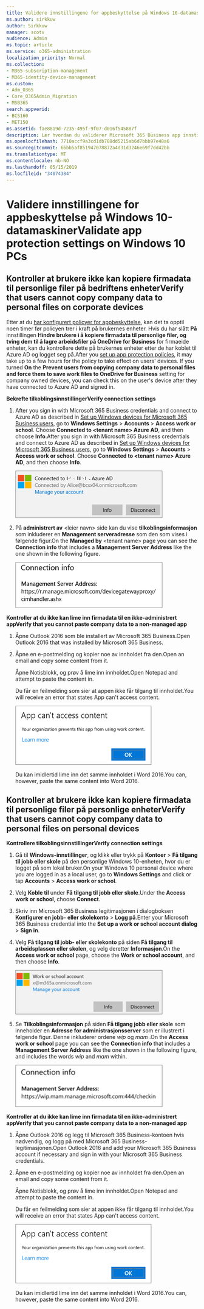 ```yaml
---
title: Validere innstillingene for appbeskyttelse på Windows 10-datamaskiner
ms.author: sirkkuw
author: Sirkkuw
manager: scotv
audience: Admin
ms.topic: article
ms.service: o365-administration
localization_priority: Normal
ms.collection:
- M365-subscription-management
- M365-identity-device-management
ms.custom:
- Adm_O365
- Core_O365Admin_Migration
- MSB365
search.appverid:
- BCS160
- MET150
ms.assetid: fae8819d-7235-495f-9f07-d016f545887f
description: Lær hvordan du validerer Microsoft 365 Business app innstillinger i Windows 10 enheter.
ms.openlocfilehash: 7710accf9a3cd1db788dd5215ab6d7bbb97e48a6
ms.sourcegitcommit: 66bb5af851947078872a4d31d3246e69f7dd42bb
ms.translationtype: MT
ms.contentlocale: nb-NO
ms.lasthandoff: 05/15/2019
ms.locfileid: "34074384"
---
```

# <a name="validate-app-protection-settings-on-windows-10-pcs"></a><span data-ttu-id="5966c-103">Validere innstillingene for appbeskyttelse på Windows 10-datamaskiner</span><span class="sxs-lookup"><span data-stu-id="5966c-103">Validate app protection settings on Windows 10 PCs</span></span>

## <a name="verify-that-users-cannot-copy-company-data-to-personal-files-on-corporate-devices"></a><span data-ttu-id="5966c-104">Kontroller at brukere ikke kan kopiere firmadata til personlige filer på bedriftens enheter</span><span class="sxs-lookup"><span data-stu-id="5966c-104">Verify that users cannot copy company data to personal files on corporate devices</span></span>

<span data-ttu-id="5966c-p101">Etter at du [har konfigurert policyer for appbeskyttelse](protection-settings-for-windows-10-devices.md), kan det ta opptil noen timer før policyen trer i kraft på brukernes enheter. Hvis du har slått **På** innstillingen **Hindre brukere i å kopiere firmadata til personlige filer, og tving dem til å lagre arbeidsfiler på OneDrive for Business** for firmaeide enheter, kan du kontrollere dette på brukernes enheter etter de har koblet til Azure AD og logget seg på.</span><span class="sxs-lookup"><span data-stu-id="5966c-p101">After you [set up app protection policies](protection-settings-for-windows-10-devices.md), it may take up to a few hours for the policy to take effect on users' devices. If you turned **On** the **Prevent users from copying company data to personal files and force them to save work files to OneDrive for Business** setting for company owned devices, you can check this on the user's device after they have connected to Azure AD and signed in.</span></span> 
  
 <span data-ttu-id="5966c-107">**Bekrefte tilkoblingsinnstillinger**</span><span class="sxs-lookup"><span data-stu-id="5966c-107">**Verify connection settings**</span></span>
  
1. <span data-ttu-id="5966c-p102">After you sign in with Microsoft 365 Business credentials and connect to Azure AD as described in [Set up Windows devices for Microsoft 365 Business users](set-up-windows-devices.md), go to **Windows Settings** \> **Accounts** \> **Access work or school**. Choose **Connected to \<tenant name\> Azure AD**, and then choose **Info**.</span><span class="sxs-lookup"><span data-stu-id="5966c-p102">After you sign in with Microsoft 365 Business credentials and connect to Azure AD as described in [Set up Windows devices for Microsoft 365 Business users](set-up-windows-devices.md), go to **Windows Settings** \> **Accounts** \> **Access work or school**. Choose **Connected to \<tenant name\> Azure AD**, and then choose **Info**.</span></span>
    
    ![Click or tap Info on the Connected to Azure AD dialog.](media/a36ede2b-d1a0-4d4e-8ea7-af39b4b63890.png)
  
2. <span data-ttu-id="5966c-111">På **administrert av** \<leier navn\> side kan du vise **tilkoblingsinformasjon** som inkluderer en **Management serveradresse** som den som vises i følgende figur.</span><span class="sxs-lookup"><span data-stu-id="5966c-111">On the **Managed by** \<tenant name\> page you can see the **Connection info** that includes a **Management Server Address** like the one shown in the following figure.</span></span> 
    
    ![Managed by page shows connection info of the device manager URL.](media/47515a8e-2d0c-4bea-99f0-6b2545b88a11.png)
  
 <span data-ttu-id="5966c-113">**Kontroller at du ikke kan lime inn firmadata til en ikke-administrert app**</span><span class="sxs-lookup"><span data-stu-id="5966c-113">**Verify that you cannot paste company data to a non-managed app**</span></span>
  
1. <span data-ttu-id="5966c-114">Åpne Outlook 2016 som ble installert av Microsoft 365 Business.</span><span class="sxs-lookup"><span data-stu-id="5966c-114">Open Outlook 2016 that was installed by Microsoft 365 Business.</span></span>
    
2. <span data-ttu-id="5966c-115">Åpne en e-postmelding og kopier noe av innholdet fra den.</span><span class="sxs-lookup"><span data-stu-id="5966c-115">Open an email and copy some content from it.</span></span>
    
    <span data-ttu-id="5966c-116">Åpne Notisblokk, og prøv å lime inn innholdet.</span><span class="sxs-lookup"><span data-stu-id="5966c-116">Open Notepad and attempt to paste the content in.</span></span>
    
    <span data-ttu-id="5966c-117">Du får en feilmelding som sier at appen ikke får tilgang til innholdet.</span><span class="sxs-lookup"><span data-stu-id="5966c-117">You will receive an error that states App can't access content.</span></span>
    
    ![A dialog that states app can't access content when you paste into an unmanaged app.](media/5e82b154-cf2f-43c8-ae80-b45d8ad80e56.png)
  
    <span data-ttu-id="5966c-119">Du kan imidlertid lime inn det samme innholdet i Word 2016.</span><span class="sxs-lookup"><span data-stu-id="5966c-119">You can, however, paste the same content into Word 2016.</span></span>
    
## <a name="verify-that-users-cannot-copy-company-data-to-personal-files-on-personal-devices"></a><span data-ttu-id="5966c-120">Kontroller at brukere ikke kan kopiere firmadata til personlige filer på personlige enheter</span><span class="sxs-lookup"><span data-stu-id="5966c-120">Verify that users cannot copy company data to personal files on personal devices</span></span>

 <span data-ttu-id="5966c-121">**Kontrollere tilkoblingsinnstillinger**</span><span class="sxs-lookup"><span data-stu-id="5966c-121">**Verify connection settings**</span></span>
  
1. <span data-ttu-id="5966c-122">Gå til **Windows-innstillinger**, og klikk eller trykk på **Kontoer** \> **Få tilgang til jobb eller skole** på den personlige Windows 10-enheten, hvor du er logget på som lokal bruker.</span><span class="sxs-lookup"><span data-stu-id="5966c-122">On your Windows 10 personal device where you are logged in as a local user, go to **Windows Settings** and click or tap **Accounts** \> **Access work or school**.</span></span>
    
2. <span data-ttu-id="5966c-123">Velg **Koble til** under **Få tilgang til jobb eller skole**.</span><span class="sxs-lookup"><span data-stu-id="5966c-123">Under the **Access work or school**, choose **Connect**.</span></span>
    
3. <span data-ttu-id="5966c-124">Skriv inn Microsoft 365 Business legitimasjonen i dialogboksen **Konfigurer en jobb- eller skolekonto** \> **Logg på**.</span><span class="sxs-lookup"><span data-stu-id="5966c-124">Enter your Microsoft 365 Business credential into the **Set up a work or school account dialog** \> **Sign in**.</span></span>
    
4. <span data-ttu-id="5966c-125">Velg **Få tilgang til jobb- eller skolekonto** på siden **Få tilgang til arbeidsplassen eller skolen**, og velg deretter **Informasjon**.</span><span class="sxs-lookup"><span data-stu-id="5966c-125">On the **Access work or school** page, choose the **Work or school account**, and then choose **Info**.</span></span>
    
    ![Click or tap Info on the Work or school account dalog.](media/63bd8b32-cb32-4afa-8ce0-6070ac403abc.png)
  
5. <span data-ttu-id="5966c-127">Se **Tilkoblingsinformasjon** på siden **Få tilgang jobb eller skole** som inneholder en **Adresse for administrasjonsserver** som er illustrert i følgende figur. Denne inkluderer ordene  *wip*  og  *mam*  .</span><span class="sxs-lookup"><span data-stu-id="5966c-127">On the **Access work or school** page you can see the **Connection info** that includes a **Management Server Address** like the one shown in the following figure, and includes the words  *wip*  and  *mam*  within.</span></span> 
    
    ![Managed by page shows connection info URL that includes the words mam and wpi.](media/abd4eaf4-44fa-4538-a3e8-1e0d331dfe1e.png)
  
 <span data-ttu-id="5966c-129">**Kontroller at du ikke kan lime inn firmadata til en ikke-administrert app**</span><span class="sxs-lookup"><span data-stu-id="5966c-129">**Verify that you cannot paste company data to a non-managed app**</span></span>
  
1. <span data-ttu-id="5966c-130">Åpne Outlook 2016 og legg til Microsoft 365 Business-kontoen hvis nødvendig, og logg på med Microsoft 365 Business-legitimasjonen.</span><span class="sxs-lookup"><span data-stu-id="5966c-130">Open Outlook 2016 and add your Microsoft 365 Business account if necessary and sign in with your Microsoft 365 Business credentials.</span></span>
    
2. <span data-ttu-id="5966c-131">Åpne en e-postmelding og kopier noe av innholdet fra den.</span><span class="sxs-lookup"><span data-stu-id="5966c-131">Open an email and copy some content from it.</span></span>
    
    <span data-ttu-id="5966c-132">Åpne Notisblokk, og prøv å lime inn innholdet.</span><span class="sxs-lookup"><span data-stu-id="5966c-132">Open Notepad and attempt to paste the content in.</span></span>
    
    <span data-ttu-id="5966c-133">Du får en feilmelding som sier at appen ikke får tilgang til innholdet.</span><span class="sxs-lookup"><span data-stu-id="5966c-133">You will receive an error that states App can't access content.</span></span>
    
    ![A dialog that states app can't access content when you paste into an unmanaged app.](media/5e82b154-cf2f-43c8-ae80-b45d8ad80e56.png)
  
    <span data-ttu-id="5966c-135">Du kan imidlertid lime inn det samme innholdet i Word 2016.</span><span class="sxs-lookup"><span data-stu-id="5966c-135">You can, however, paste the same content into Word 2016.</span></span>
    

